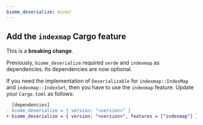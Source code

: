 ```yaml
---
biome_deserialize: minor
---
```


## Add the `indexmap` Cargo feature

This is a **breaking change**.

Previously, `biome_deserialize` required `serde` and `indexmap` as dependencies.
Its dependencies are now optional.

If you need the implementation of `Deserializable` for `indexmap::IndexMap` and `indexmap::IndexSet`, then you have to use the `indexmap` feature.
Update your `Cargo.toml` as follows:

```diff
  [dependencies]
- biome_deserialize = { version: "<version>" }
+ biome_deserialize = { version: "<version>", features = ["indexmap"] }
```
